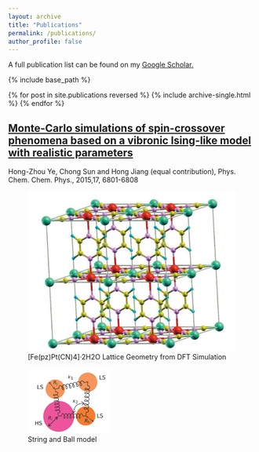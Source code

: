 ```yaml
---
layout: archive
title: "Publications"
permalink: /publications/
author_profile: false
---
```

A full publication list can be found on my <u><a href="https://scholar.google.com/citations?user=KETTV4YAAAAJ&hl=en">Google Scholar</a>.</u>

{% include base_path %}

{% for post in site.publications reversed %}
  {% include archive-single.html %}
{% endfor %}



## [Monte-Carlo simulations of spin-crossover phenomena based on a vibronic Ising-like model with realistic parameters](https://pubs.rsc.org/en/content/articlelanding/2015/cp/c4cp05562d/unauth)

Hong-Zhou Ye, Chong Sun and Hong Jiang (equal contribution), Phys. Chem. Chem. Phys., 2015,17, 6801-6808

<figure>
  <img
  src="../images/publications/pccp2015/lattice.png"
  <figcaption> [Fe(pz)Pt(CN)4]·2H2O Lattice Geometry from DFT Simulation</figcaption>
</figure>
<figure>
  <img
  src="../images/publications/pccp2015/sab_model.png"
  style="width:40%">
  <figcaption>String and Ball model</figcaption>
</figure>